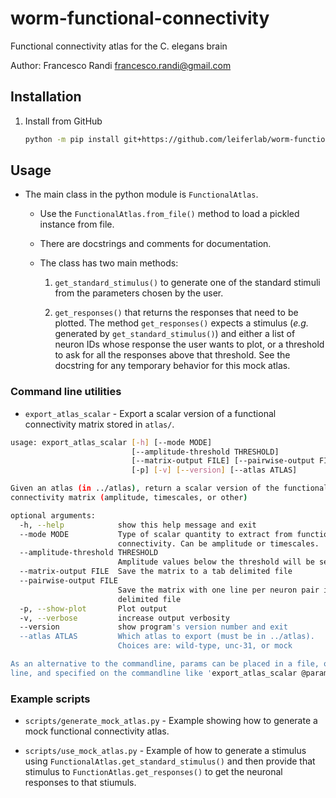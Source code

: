 # worm-functional-connectivity

Functional connectivity atlas for the C. elegans brain

Author: Francesco Randi francesco.randi@gmail.com

## Installation

1. Install from GitHub

    ```bash
    python -m pip install git+https://github.com/leiferlab/worm-functional-connectivity
    ```

## Usage

* The main class in the python module is `FunctionalAtlas`.

    * Use the `FunctionalAtlas.from_file()` method to load a pickled instance
      from file.

    * There are docstrings and comments for documentation.

    * The class has two main methods:

        1. `get_standard_stimulus()` to generate one of the standard stimuli
           from the parameters chosen by the user.

        2. `get_responses()` that returns the responses that need to be
           plotted. The method `get_responses()` expects a stimulus (*e.g.*
           generated by `get_standard_stimulus()`) and either a list of neuron
           IDs whose response the user wants to plot, or a threshold to ask for
           all the responses above that threshold. See the docstring for any
           temporary behavior for this mock atlas.

### Command line utilities

* `export_atlas_scalar` - Export a scalar version of a functional connectivity
  matrix stored in `atlas/`.

```bash
usage: export_atlas_scalar [-h] [--mode MODE]
                           [--amplitude-threshold THRESHOLD]
                           [--matrix-output FILE] [--pairwise-output FILE]
                           [-p] [-v] [--version] [--atlas ATLAS]

Given an atlas (in ../atlas), return a scalar version of the functional
connectivity matrix (amplitude, timescales, or other)

optional arguments:
  -h, --help            show this help message and exit
  --mode MODE           Type of scalar quantity to extract from functional
                        connectivity. Can be amplitude or timescales.
  --amplitude-threshold THRESHOLD
                        Amplitude values below the threshold will be set to zero.
  --matrix-output FILE  Save the matrix to a tab delimited file
  --pairwise-output FILE
                        Save the matrix with one line per neuron pair in a tab
                        delimited file
  -p, --show-plot       Plot output
  -v, --verbose         increase output verbosity
  --version             show program's version number and exit
  --atlas ATLAS         Which atlas to export (must be in ../atlas).
                        Choices are: wild-type, unc-31, or mock

As an alternative to the commandline, params can be placed in a file, one per
line, and specified on the commandline like 'export_atlas_scalar @params.conf'.
```

### Example scripts

* `scripts/generate_mock_atlas.py` - Example showing how to generate a mock functional
   connectivity atlas.

* `scripts/use_mock_atlas.py` - Example of how to generate a stimulus using
   `FunctionalAtlas.get_standard_stimulus()` and then provide that stimulus to
   `FunctionAtlas.get_responses()` to get the neuronal responses to that stiumuls.
